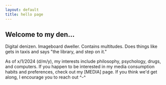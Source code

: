 ```yaml
---
layout: default
title: hello page
---
```

<div class="m_box">
  <div class="m_box_bar">
    <h2>Welcome to my den...</h2>
  </div>
  Digital denizen. Imageboard dweller. Contains multitudes. Does things like gets in taxis and says "the library, and step on it."
  <p> As of x/1/2024 (d/m/y), my interests include philosophy, psychology, drugs, and computers. If you happen to be interested in my media consumption habits and preferences, check out my [MEDIA] page.
  If you think we'd get along, I encourage you to reach out ^-^ </p>
</div>
